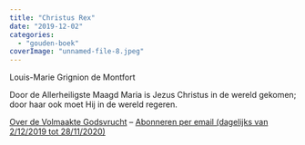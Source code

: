 ```yaml
---
title: "Christus Rex"
date: "2019-12-02"
categories: 
  - "gouden-boek"
coverImage: "unnamed-file-8.jpeg"
---
```


Louis-Marie Grignion de Montfort

Door de Allerheiligste Maagd Maria is Jezus Christus in de wereld gekomen; door haar ook moet Hij in de wereld regeren.

[Over de Volmaakte Godsvrucht](/blog/een-jaar-lang-volmaakte-godsvrucht/) – [Abonneren per email (dagelijks van 2/12/2019 tot 28/11/2020)](http://eepurl.com/9RKvX)
